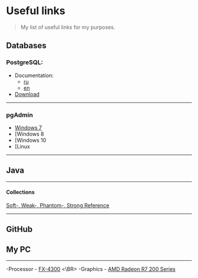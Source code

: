 # Useful links
>My list of useful links for my purposes.


## Databases
### PostgreSQL:
   - Documentation:
      - [ru](https://postgrespro.ru/docs/postgresql)
      - [en](https://www.postgresql.org/docs/)
   - [Download](https://www.postgresql.org/download/)
***
### pgAdmin
   * [Windows 7](https://www.postgresql.org/ftp/pgadmin/pgadmin4/v4.30/windows/)
   * [Windows 8
   * [Windows 10
   * [Linux  
***
## Java
***
#### Collections
[Soft-, Weak-, Phantom-, Strong Reference](https://habr.com/ru/post/169883/)

***

## GitHub 

###



## My PC
***
-Processor - [FX-4300](https://www.amd.com/ru/products/cpu/fx-4300) <\BR>
-Graphics - [AMD Radeon R7 200 Series](https://amd.drivers-download.net/video/amd-radeon-r7-200-series/PCI-VEN-1002-DEV-6610-REV-00)
